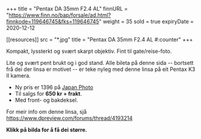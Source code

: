 +++
title = "Pentax DA 35mm F2.4 AL"
finnURL = "https://www.finn.no/bap/forsale/ad.html?finnkode=119646745&fks=119646745"
weight = 35
sold = true
expiryDate = 2020-12-12

[[resources]]
src = "*.jpg"
title = "Pentax DA 35mm F2.4 AL #:counter"
+++

Kompakt, lyssterkt og svært skarpt objektiv. Fint til gate/reise-foto.

 <!--more--> 

Lite og svært pent brukt og i god stand. Alle bileta på denne sida -- bortsett frå dei der linsa er motivet -- er teke nyleg med denne linsa på eit Pentax K3 II kamera.

* Ny pris er 1396 på [Japan Photo](https://www.japanphoto.no/pentax-smc-da-35mm-f-24-al)
* Til salgs for **650 kr + frakt**.
* Med front- og bakdeksel.

For meir info om denne linsa, sjå https://www.dpreview.com/forums/thread/4193214

**Klikk på bilda for å få dei større.**


